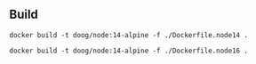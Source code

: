 ## Build

```
docker build -t doog/node:14-alpine -f ./Dockerfile.node14 .
```

```
docker build -t doog/node:14-alpine -f ./Dockerfile.node16 .
```
